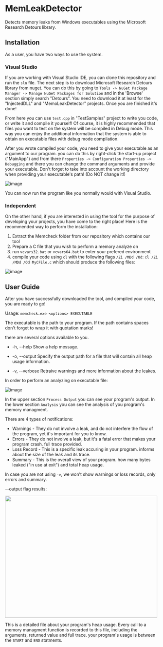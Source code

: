 # MemLeakDetector
Detects memory leaks from Windows executables using the Microsoft Research Detours library.

## Installation
As a user, you have two ways to use the system.

### Visual Studio
If you are working with Visual Studio IDE, you can clone this repository and run the `sln` file. The next step is to download Microsoft Research Detours library from nuget. You can do this by going to `Tools -> NuGet Package Manager -> Manage NuGet Packages for Solution` and in the 'Browse' section simply search "Detours". You need to download it at least for the "InjectedDLL" and "MemoLeakDetector" projects. Once you are finished it's done!

From here you can use `test.cpp` in "TestSamples" project to write you code, or write it and compile it yourself! Of course, it is highly recommended that files you want to test on the system will be compiled in Debug mode. This way you can enjoy the additional information that the system is able to obtain on executable files with debug mode compilation.

After you wrote compiled your code, you need to give your executable as an argument to our program. you can do this by right-click the start-up project ("MainApp") and from there `Properties -> Configuration Properties -> Debugging` and there you can change the command arguments and provide your executable. Don't forget to take into account the working directory when providing your executable's path! (Do NOT change it!)

![image](https://user-images.githubusercontent.com/57449384/122484505-668a6500-cfdd-11eb-818c-69574af6333f.png)

You can now run the program like you normally would with Visual Studio.

### Independent
On the other hand, if you are interested in using the tool for the purpose of developing your projects, you have come to the right place!
Here is the recommended way to perform the installation:

1. Extract the Memcheck folder from our repository which contains our tool
2. Prepare a C file that you wish to perform a memory analyze on
3. run `vcvars32.bat` or `vcvars64.bat` to enter your prefered environment
4. compile your code using `cl` with the following flags `/Zi /MDd /Od`: `cl /Zi /MDd /Od MyCFile.c` which should produce the following files:
  
![image](https://user-images.githubusercontent.com/57367786/122437588-83557700-cfa2-11eb-9add-6f63f1c3308e.png)

  
## User Guide
After you have successfully downloaded the tool, and compiled your code, you are ready to go!

Usage: `memcheck.exe <options> EXECUTABLE`

The executable is the path to your program. If the path contains spaces don't forget to wrap it with quotation marks!

there are several options available to you.

* -h, --help        Show a help message.

* -o, --output      Specify the output path for a file that will contain all heap usage information.

* -v, --verbose     Retraive warnings and more information about the leakes.

In order to perform an analyzing on executable file:

![image](https://user-images.githubusercontent.com/57449384/122476747-5f5c5a80-cfcf-11eb-842d-a28970412ef8.png)

In the upper section `Process Output` you can see your program's output.
In the lower section `Analysis` you can see the analysis of you program's memory managment.

There are 4 types of notifications:

* Warnings    - They do not involve a leak, and do not interfere the flow of the program, yet it's important for you to know.
* Errors      - They do not involve a leak, but it's a fatal error that makes your program crash. full trace provided.
* Loss Record - This is a specific leak accuring in your program. informs about the size of the leak and its trace.
* Summary     - This is the overall view of your program. how many bytes leaked ("in use at exit") and total heap usage.
  
In case you are not using `-v`, we won't show warnings or loss records, only errors and summary. 

--output flag results:

<img src=https://user-images.githubusercontent.com/57367786/122339574-f1218480-cf49-11eb-8430-fe81397570cc.png width="500" height="400" />

This is a detailed file about your program's heap usage. Every call to a memory managment function is recorded to this file,
including the arguments, returned value and full trace. your program's usage is between the `START` and `END` statments.
